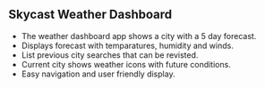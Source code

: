 ## Skycast Weather Dashboard

* The weather dashboard app shows a city with a 5 day forecast. 
* Displays forecast with temparatures, humidity and winds.
* List previous city searches that can be revisted.
* Current city shows weather icons with future conditions.
* Easy navigation and user friendly display. 


